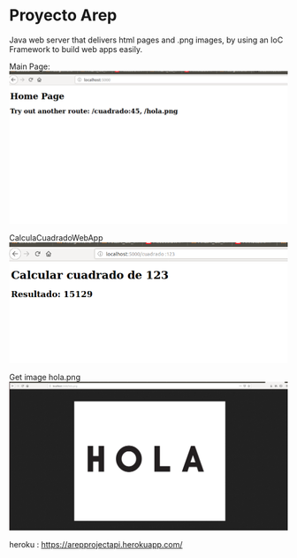 # Proyecto Arep
Java web server that delivers html pages and .png images, by using an IoC Framework to build web apps easily.

Main Page:
![alt text](https://github.com/JuanNicolasGomez/proyectoArep/blob/master/sc1.png)

CalculaCuadradoWebApp
![alt text](https://github.com/JuanNicolasGomez/proyectoArep/blob/master/sc2.png)

Get image hola.png
![alt text](https://github.com/JuanNicolasGomez/proyectoArep/blob/master/sc3.png)


heroku : https://arepprojectapi.herokuapp.com/
